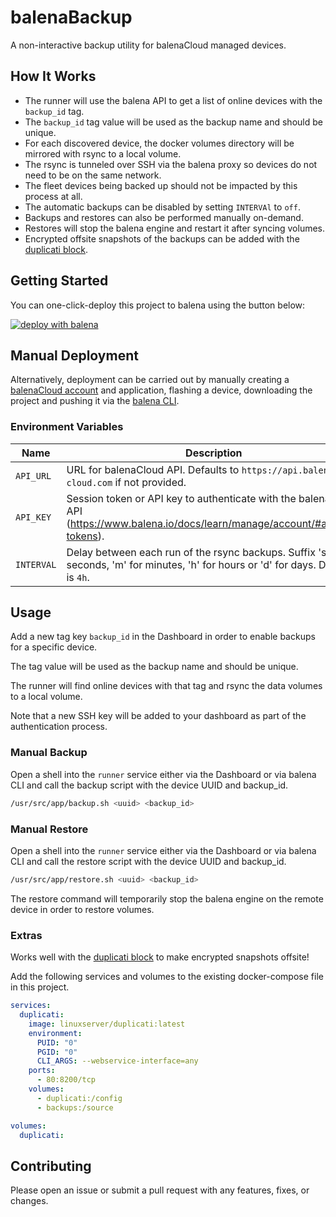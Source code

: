 # balenaBackup

A non-interactive backup utility for balenaCloud managed devices.

## How It Works

- The runner will use the balena API to get a list of online devices with the `backup_id` tag.
- The `backup_id` tag value will be used as the backup name and should be unique.
- For each discovered device, the docker volumes directory will be mirrored with rsync to a local volume.
- The rsync is tunneled over SSH via the balena proxy so devices do not need to be on the same network.
- The fleet devices being backed up should not be impacted by this process at all.
- The automatic backups can be disabled by setting `INTERVAl` to `off`.
- Backups and restores can also be performed manually on-demand.
- Restores will stop the balena engine and restart it after syncing volumes.
- Encrypted offsite snapshots of the backups can be added with the [duplicati block](https://github.com/klutchell/balenablocks-duplicati).

## Getting Started

You can one-click-deploy this project to balena using the button below:

[![deploy with balena](https://www.balena.io/deploy.svg)](https://dashboard.balena-cloud.com/deploy?repoUrl=https://github.com/balena-io-playground/balena-backup)

## Manual Deployment

Alternatively, deployment can be carried out by manually creating a [balenaCloud account](https://dashboard.balena-cloud.com) and application,
flashing a device, downloading the project and pushing it via the [balena CLI](https://github.com/balena-io/balena-cli).

### Environment Variables

| Name       | Description                                                                                                                           |
| ---------- | ------------------------------------------------------------------------------------------------------------------------------------- |
| `API_URL`  | URL for balenaCloud API. Defaults to `https://api.balena-cloud.com` if not provided.                                                  |
| `API_KEY`  | Session token or API key to authenticate with the balenaCloud API (<https://www.balena.io/docs/learn/manage/account/#access-tokens>). |
| `INTERVAL` | Delay between each run of the rsync backups. Suffix 's' for seconds, 'm' for minutes, 'h' for hours or 'd' for days. Default is `4h`. |

## Usage

Add a new tag key `backup_id` in the Dashboard in order to enable backups for a specific device.

The tag value will be used as the backup name and should be unique.

The runner will find online devices with that tag and rsync the data volumes to a local volume.

Note that a new SSH key will be added to your dashboard as part of the authentication process.

### Manual Backup

Open a shell into the `runner` service either via the Dashboard or
via balena CLI and call the backup script with the device UUID and backup_id.

```bash
/usr/src/app/backup.sh <uuid> <backup_id>
```

### Manual Restore

Open a shell into the `runner` service either via the Dashboard or
via balena CLI and call the restore script with the device UUID and backup_id.

```bash
/usr/src/app/restore.sh <uuid> <backup_id>
```

The restore command will temporarily stop the balena engine on the remote device in order to restore volumes.

### Extras

Works well with the [duplicati block](https://github.com/klutchell/balenablocks-duplicati) to make encrypted snapshots offsite!

Add the following services and volumes to the existing docker-compose file in this project.

```yaml
services:
  duplicati:
    image: linuxserver/duplicati:latest
    environment:
      PUID: "0"
      PGID: "0"
      CLI_ARGS: --webservice-interface=any
    ports:
      - 80:8200/tcp
    volumes:
      - duplicati:/config
      - backups:/source

volumes:
  duplicati:
```

## Contributing

Please open an issue or submit a pull request with any features, fixes, or changes.
